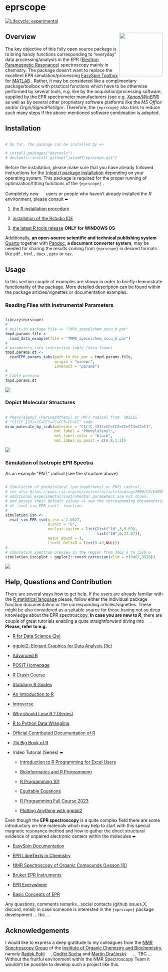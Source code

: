 eprscope
================

<!-- README.md is generated from README.Rmd. Please edit that file -->
<!-- badges: start -->

[![Lifecycle:
experimental](https://img.shields.io/badge/lifecycle-experimental-orange.svg)](https://lifecycle.r-lib.org/articles/stages.html#experimental)

<!-- badges: end -->

## Overview <img src="man/figures/logo_new.png" align="right" height="139"/>

The key objective of this fully open source package is to bring handy
functions corresponding to “everyday” data processing/analysis in the
EPR ([Electron Paramagnetic
Resonance](https://chem.libretexts.org/Bookshelves/Physical_and_Theoretical_Chemistry_Textbook_Maps/Electron_Paramagnetic_Resonance_(Jenschke)))
spectroscopy mainly in chemistry. The package doesn’t want to replace
the excellent EPR simulation/processing [EasySpin
Toolbox](https://www.easyspin.org/) for
[MATLAB](https://www.mathworks.com/products/matlab.html) . Rather, it
may be considered like a complimentary package/toolbox with practical
functions which have to be otherwise performed by several tools,
e.g. like by the acquisition/processing software, supplied by the EPR
spectrometer manufacturers (see
e.g. [*Xenon/WinEPR*](https://www.bruker.com/en/products-and-solutions/mr/epr-instruments/epr-software.html))
as well as by several other proprietary software platforms like the *MS
Office* and/or *Orgin/SigmaPlot/Igor*. Therefore, the `{eprscope}` also
tries to reduce such many steps if the above-mentioned software
combination is adopted.

## Installation

``` r

# So far, the package can be installed by =>

# install.packages("devtools")
# devtools::install_github("jatanRT/eprscope.git")
```

Before the installation, please make sure that you have already followed
instructions for the [{nloptr} package
installation](https://astamm.github.io/nloptr/) depending on your
operating system. This package is required for the proper running of
optimization/fitting functions of the `{eprscope}` .

Completely new
<img src="https://www.r-project.org/Rlogo.png" width="16" height="16"/>
users or people who haven’t already installed the *R* environment,
please consult ➨

1.  [the R installation procedure](https://cran.rstudio.com/)

2.  [installation of the Rstudio
    IDE](https://posit.co/download/rstudio-desktop/)

3.  [the latest R tools
    release](https://cran.r-project.org/bin/windows/Rtools/rtools43/rtools.html)
    **ONLY for WINDOWS OS**

Additionally, **an open-source scientific and technical publishing
system** [Quarto](https://quarto.org/) together with
[Pandoc](https://pandoc.org/), **a document converter system**, may be
needed for sharing the results coming from `{eprscope}` in desired
formats like `pdf` , `html` , `docx` , `pptx` or `tex`.

## Usage

In this section couple of examples are shown in order to briefly
demonstrate functionality of the package. More detailed description can
be found within the package articles/vignettes or documentation
examples.

### Reading Files with Instrumental Parameters

``` r

library(eprscope)
#
# built-in package file => "TMPD_specelchem_accu_b.par"
tmpd.params.file <- 
  load_data_example(file = "TMPD_specelchem_accu_b.par")
#
# parameters into interactive table (data frame)
tmpd.params.dt <- 
  readEPR_params_tabs(path_to_dsc_par = tmpd.params.file,
                      origin = "winepr",
                      interact = "params")
#
# table preview
tmpd.params.dt
```

![](man/figures/README-unnamed-chunk-3-1.png)<!-- -->

### Depict Molecular Structures

``` r

# Phenylalenyl (Perinaphthenyl or PNT) radical from `SMILES`
# "C1([C.]23)=CC=CC2=CC=CC3=CC=C1" code
draw_molecule_by_rcdk(molecule = "C1([C.]23)=CC=CC2=CC=CC3=CC=C1",
                      mol.label = "Phenylalenyl",
                      mol.label.color = "black",
                      mol.label.xy.posit = c(8.8,1.2))
```

![](man/figures/README-unnamed-chunk-4-1.png)<!-- -->

### Simulation of Isotropic EPR Spectra

As an example “PNT” radical (see the structure above)

``` r

# Simulation of phenylalenyl (perinaphthenyl or PNT) radical,
# see also https://pubs.rsc.org/en/content/articlelanding/2006/CS/b500509b.
# additional experimental/instrumental parameters are not shown,
# and posses their default values => see the corresponding documentation 
# of `eval_sim_EPR_iso()` function.
#
simulation.iso <- 
  eval_sim_EPR_iso(g.iso = 2.0027,
                   B.unit = "G",
                   nuclear.system = list(list("1H",3,5.09),
                                         list("1H",6,17.67)),
                   natur.abund = T,
                   lineGL.DeltaB = list(0.42,NULL))
#
# simulation spectrum preview in the region from 3462 G to 3528 G
simulation.iso$plot + ggplot2::coord_cartesian(xlim = c(3462,3528))
```

![](man/figures/README-unnamed-chunk-5-1.png)<!-- -->

## Help, Questions and Contribution

There are several ways how to get help. If the users are already
familiar with the [R statistical language](https://www.r-project.org/)
please, follow either the individual package function documentation or
the corresponding articles/vignettes. These might be also considered as
a suitable source for those having not so deep knowledge about the EPR
spectroscopy. **In case you are new to *R***, there are couple of great
tutorials enabling a quite straightforward diving into
<img src="https://www.r-project.org/Rlogo.png" width="16" height="16"/>.
**Please, refer to e.g.**

- [R for Data Science (2e)](https://r4ds.hadley.nz/)

- [ggplot2: Elegant Graphics for Data Analysis
  (3e)](https://ggplot2-book.org/)

- [Advanced R](https://adv-r.hadley.nz/)

- [POSIT Homepage](https://posit.co/)

- [R Crash
  Course](https://colauttilab.github.io/RCrashCourse/1_fundamentals.html)

- [Statology R Guides](https://www.statology.org/r-guides/)

- [An Introduction to R](https://intro2r.com/)

- [Introverse](https://sjspielman.github.io/introverse/)

- [Why should I use R ?
  (Series)](https://www.jumpingrivers.com/blog/comparing-r-excel-data-wrangling/)

- [R to Python Data
  Wrangling](https://gist.github.com/conormm/fd8b1980c28dd21cfaf6975c86c74d07)

- [Official Contributed Documentation of
  R](https://cran.r-project.org/other-docs.html)

- [Thi Big Book of R](https://www.bigbookofr.com/)

- Video Tutorial (Series) ➨

  - [Introduction to R Programming for Excel
    Users](https://www.youtube.com/watch?v=Ekp2mfxQSzw)

  - [Bioinformatics and R
    Programming](https://www.youtube.com/@LiquidBrain)

  - [R Programming 101](https://www.youtube.com/@RProgramming101)

  - [Equitable Equations](https://www.youtube.com/@EquitableEquations)

  - [R Programming Full Course
    2023](https://www.youtube.com/watch?v=Q5g6lYUn6Q4)

  - [Plotting Anything with
    ggplot2](https://www.youtube.com/watch?v=h29g21z0a68)

Even though the **EPR spectroscopy** is a quite complex field there are
some introductory on-line materials which may help to start with this
special magnetic resonance method and how to gather the direct
structural evidence of unpaired electronic centers within the molecules
➨

- [EasySpin Documentation](https://easyspin.org/easyspin/documentation/)

- [EPR LibreTexts in
  Chemistry](https://chem.libretexts.org/Bookshelves/Physical_and_Theoretical_Chemistry_Textbook_Maps/Electron_Paramagnetic_Resonance_(Jenschke))

- [NMR Spectroscopy of Organic Compounds (Lesson
  10)](https://nmr.group.uochb.cz/en/nmr-organic-compounds)

- [Bruker EPR
  Instruments](https://www.bruker.com/en/products-and-solutions/mr/epr-instruments.html)

- [EPR
  Everywhere](https://researchoutreach.org/articles/electron-paramagnetic-resonance-epr-everywhere/)

- [Basic Concepts of
  EPR](https://epr.ethz.ch/education/basic-concepts-of-epr.html)

Any questions, comments remarks…social contacts (github issues,X,
discord, email) in case someone is interested in the `{eprscope}`
package development … tbc …

## Acknowledgements

I would like to express a deep gratitude to my colleagues from the [NMR
Spectroscopy Group](https://nmr.group.uochb.cz/en) of the [Institute of
Organic Chemistry and Biochemistry](https://www.uochb.cz/en), namely
[Radek Pohl](https://orcid.org/0000-0001-7898-946X)
<img src="https://orcid.org/assets/vectors/orcid.logo.icon.svg" width="16" height="16"/>,
[Ondřej Socha](https://www.uochb.cz/en/directory/510/ondrej-socha) and
[Martin Dračínský](https://orcid.org/0000-0002-4495-0070)
<img src="https://orcid.org/assets/vectors/orcid.logo.icon.svg" width="16" height="16"/>…
TBC … Without the fruitful environment within the NMR Spectroscopy Team
it wouldn’t be possible to develop such a project like this.
